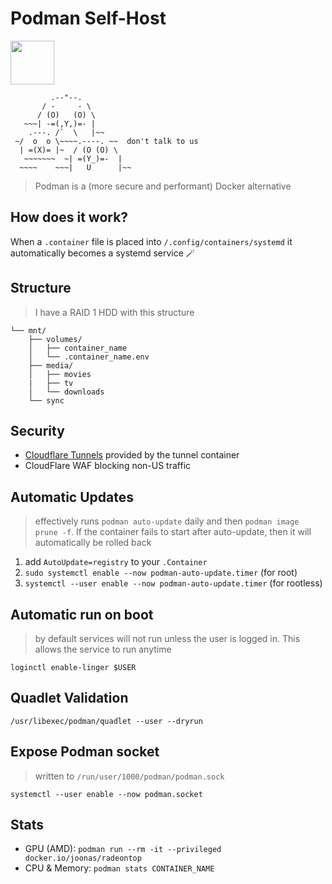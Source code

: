 # Podman Self-Host
<a href="https://www.youtube.com/watch?v=2H5lqPRPNhA">
  <img src="https://stargazer.vercel.app/pom.gif" style="height:70px;">
</a>

```
         .--"--.           
       / -     - \         
      / (O)   (O) \        
   ~~~| -=(,Y,)=- |       
    .---. /`  \   |~~      
 ~/  o  o \~~~~.----. ~~  don't talk to us    
  | =(X)= |~  / (O (O) \   
   ~~~~~~~  ~| =(Y_)=-  |   
  ~~~~    ~~~|   U      |~~ 
```
> Podman is a (more secure and performant) Docker alternative

## How does it work?
When a `.container` file is placed into `/.config/containers/systemd` 
it automatically becomes a systemd service 🪄

## Structure
> I have a RAID 1 HDD with this structure
```
└── mnt/
    ├── volumes/
    │   ├── container_name
    │   └── .container_name.env
    ├── media/
    │   ├── movies
    |   ├── tv
    │   └── downloads
    └── sync
```

## Security
- [Cloudflare Tunnels](https://developers.cloudflare.com/cloudflare-one/connections/connect-networks) provided by the tunnel container
- CloudFlare WAF blocking non-US traffic

## Automatic Updates
> effectively runs `podman auto-update` daily and then `podman image prune -f`. If the container fails to start after auto-update, then it will automatically be rolled back

1. add `AutoUpdate=registry` to your `.Container`
2. `sudo systemctl enable --now podman-auto-update.timer` (for root)
3. `systemctl --user enable --now podman-auto-update.timer` (for rootless)

## Automatic run on boot
> by default services will not run unless the user is logged in. This allows the service to run anytime

`loginctl enable-linger $USER`

## Quadlet Validation
`/usr/libexec/podman/quadlet --user --dryrun`

## Expose Podman socket
> written to `/run/user/1000/podman/podman.sock`

`systemctl --user enable --now podman.socket`

## Stats
- GPU (AMD): `podman run --rm -it --privileged docker.io/joonas/radeontop`
- CPU & Memory: `podman stats CONTAINER_NAME`
